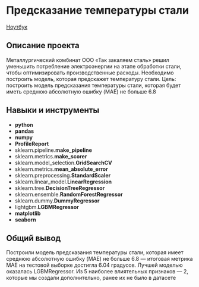 # Предсказание температуры стали

[Ноутбук](https://github.com/egorgeravlad/yandex_practikum_DS/blob/main/temp_predict/%D0%9F%D1%80%D0%B5%D0%B4%D1%81%D0%BA%D0%B0%D0%B7%D0%B0%D0%BD%D0%B8%D0%B5%20%D1%82%D0%B5%D0%BC%D0%BF%D0%B5%D1%80%D0%B0%D1%82%D1%83%D1%80%D1%8B%20%D0%B4%D0%BB%D1%8F%20%C2%AB%D0%A2%D0%B0%D0%BA%20%D0%B7%D0%B0%D0%BA%D0%B0%D0%BB%D1%8F%D0%B5%D0%BC%20%D1%81%D1%82%D0%B0%D0%BB%D1%8C%C2%BB.ipynb)

## Описание проекта

Металлургический комбинат ООО «Так закаляем сталь» решил уменьшить потребление электроэнергии на этапе обработки стали, чтобы оптимизировать производственные расходы. Необходимо построить модель, которая предскажет температуру стали.
Цель: построить модель предсказания температуры стали, которая будет иметь среднюю абсолютную ошибку (MAE) не больше 6.8



## Навыки и инструменты

- **python**
- **pandas**
- **numpy**
- **ProfileReport**
- sklearn.pipeline.**make_pipeline**
- sklearn.metrics.**make_scorer**
- sklearn.model_selection.**GridSearchCV**
- sklearn.metrics.**mean_absolute_error**
- sklearn.preprocessing.**StandardScaler**
- sklearn.linear_model.**LinearRegression**
- sklearn.tree.**DecisionTreeRegressor**
- sklearn.ensemble.**RandomForestRegressor**
- sklearn.dummy.**DummyRegressor**
- lightgbm.**LGBMRegressor**
- **matplotlib**
- **seaborn**

## 

## Общий вывод

Построили модель предсказания температуры стали, которая имеет среднюю абсолютную ошибку (MAE) не больше 6.8 — итоговая метрика MAE на тестовой выборке достигла 6.04 градусов. Лучшей моделью оказалась LGBMRegressor. Из 5 наиболее влиятельных признаков — 2, которые мы создали дополнительно, ранее их не было в датасете
